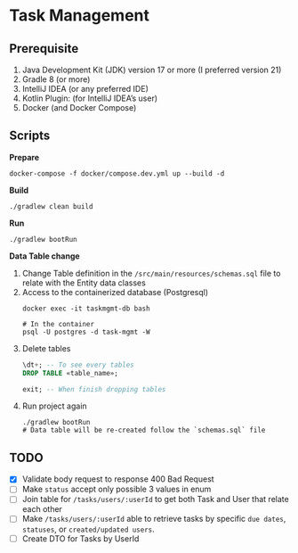 # Task Management
## Prerequisite
1. Java Development Kit (JDK) version 17 or more (I preferred version 21)
2. Gradle 8 (or more)
3. IntelliJ IDEA (or any preferred IDE)
4. Kotlin Plugin: (for IntelliJ IDEA’s user)
5. Docker (and Docker Compose)

## Scripts
**Prepare**
```shell
docker-compose -f docker/compose.dev.yml up --build -d
```

**Build**
```shell
./gradlew clean build
```

**Run**
```shell
./gradlew bootRun
```

**Data Table change**
1. Change Table definition in the `/src/main/resources/schemas.sql` file to relate with the Entity data classes
2. Access to the containerized database (Postgresql)
    ```shell
    docker exec -it taskmgmt-db bash
   
    # In the container
    psql -U postgres -d task-mgmt -W
    ```
3. Delete tables
    ```sql
    \dt+; -- To see every tables
    DROP TABLE «table_name»;
    
    exit; -- When finish dropping tables
    ```
4. Run project again
    ```shell
    ./gradlew bootRun
    # Data table will be re-created follow the `schemas.sql` file
    ```

## TODO
- [x] Validate body request to response 400 Bad Request
- [ ] Make `status` accept only possible 3 values in enum
- [ ] Join table for `/tasks/users/:userId` to get both Task and User that relate each other
- [ ] Make `/tasks/users/:userId` able to retrieve tasks by specific `due dates`, `statuses`, or `created/updated users`.
- [ ] Create DTO for Tasks by UserId
